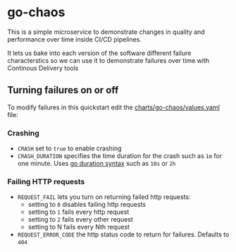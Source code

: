 # go-chaos

This is a simple microservice to demonstrate changes in quality and performance over time inside CI/CD pipelines.

It lets us bake into each version of the software different failure characterstics so we can use it to demonstrate failures over time with Continous Delivery tools 


## Turning failures on or off

To modify failures in this quickstart edit the [charts/go-chaos/values.yaml](charts/go-chaos/values.yaml) file:

### Crashing 

* `CRASH` set to `true` to enable crashing
* `CRASH_DURATION` specifies the time duration for the crash such as `1m` for one minute. Uses [go duration syntax](https://golang.org/pkg/time/#ParseDuration) such as `10s` or `2h`

### Failing HTTP requests

* `REQUEST_FAIL` lets you turn on returning failed http requests:
  * setting to `0` disables failing http requests
  * setting to `1` fails every http request
  * setting to `2` fails every other request
  * setting to N fails every Nth request
* `REQUEST_ERROR_CODE` the http status code to return for failures. Defaults to `404`    
